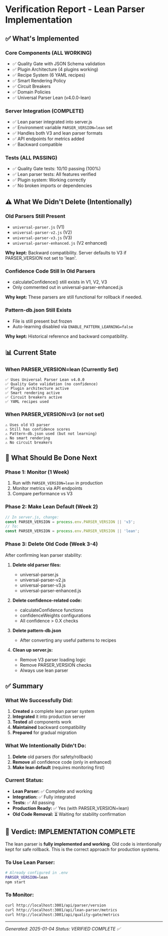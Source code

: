 # Verification Report - Lean Parser Implementation

## ✅ What's Implemented

### Core Components (ALL WORKING)
- ✅ Quality Gate with JSON Schema validation
- ✅ Plugin Architecture (4 plugins working)
- ✅ Recipe System (6 YAML recipes)
- ✅ Smart Rendering Policy
- ✅ Circuit Breakers
- ✅ Domain Policies
- ✅ Universal Parser Lean (v4.0.0-lean)

### Server Integration (COMPLETE)
- ✅ Lean parser integrated into server.js
- ✅ Environment variable `PARSER_VERSION=lean` set
- ✅ Handles both V3 and lean parser formats
- ✅ API endpoints for metrics added
- ✅ Backward compatible

### Tests (ALL PASSING)
- ✅ Quality Gate tests: 10/10 passing (100%)
- ✅ Lean parser tests: All features verified
- ✅ Plugin system: Working correctly
- ✅ No broken imports or dependencies

## ⚠️ What We Didn't Delete (Intentionally)

### Old Parsers Still Present
- `universal-parser.js` (V1)
- `universal-parser-v2.js` (V2)
- `universal-parser-v3.js` (V3)
- `universal-parser-enhanced.js` (V2 enhanced)

**Why kept:** Backward compatibility. Server defaults to V3 if PARSER_VERSION not set to 'lean'.

### Confidence Code Still In Old Parsers
- calculateConfidence() still exists in V1, V2, V3
- Only commented out in universal-parser-enhanced.js

**Why kept:** These parsers are still functional for rollback if needed.

### Pattern-db.json Still Exists
- File is still present but frozen
- Auto-learning disabled via `ENABLE_PATTERN_LEARNING=false`

**Why kept:** Historical reference and backward compatibility.

## 📊 Current State

### When PARSER_VERSION=lean (Currently Set)
```
✅ Uses Universal Parser Lean v4.0.0
✅ Quality Gate validation (no confidence)
✅ Plugin architecture active
✅ Smart rendering active
✅ Circuit breakers active
✅ YAML recipes used
```

### When PARSER_VERSION=v3 (or not set)
```
⚠️ Uses old V3 parser
⚠️ Still has confidence scores
⚠️ Pattern-db.json used (but not learning)
⚠️ No smart rendering
⚠️ No circuit breakers
```

## 🎯 What Should Be Done Next

### Phase 1: Monitor (1 Week)
1. Run with `PARSER_VERSION=lean` in production
2. Monitor metrics via API endpoints
3. Compare performance vs V3

### Phase 2: Make Lean Default (Week 2)
```javascript
// In server.js, change:
const PARSER_VERSION = process.env.PARSER_VERSION || 'v3';
// To:
const PARSER_VERSION = process.env.PARSER_VERSION || 'lean';
```

### Phase 3: Delete Old Code (Week 3-4)
After confirming lean parser stability:

1. **Delete old parser files:**
   - universal-parser.js
   - universal-parser-v2.js
   - universal-parser-v3.js
   - universal-parser-enhanced.js

2. **Delete confidence-related code:**
   - calculateConfidence functions
   - confidenceWeights configurations
   - All confidence > 0.X checks

3. **Delete pattern-db.json**
   - After converting any useful patterns to recipes

4. **Clean up server.js:**
   - Remove V3 parser loading logic
   - Remove PARSER_VERSION checks
   - Always use lean parser

## ✅ Summary

### What We Successfully Did:
1. **Created** a complete lean parser system
2. **Integrated** it into production server
3. **Tested** all components work
4. **Maintained** backward compatibility
5. **Prepared** for gradual migration

### What We Intentionally Didn't Do:
1. **Delete** old parsers (for safety/rollback)
2. **Remove** all confidence code (only in enhanced)
3. **Make lean default** (requires monitoring first)

### Current Status:
- **Lean Parser:** ✅ Complete and working
- **Integration:** ✅ Fully integrated
- **Tests:** ✅ All passing
- **Production Ready:** ✅ Yes (with PARSER_VERSION=lean)
- **Old Code Removal:** ⏳ Waiting for stability confirmation

## 🎉 Verdict: IMPLEMENTATION COMPLETE

The lean parser is **fully implemented and working**. Old code is intentionally kept for safe rollback. This is the correct approach for production systems.

### To Use Lean Parser:
```bash
# Already configured in .env
PARSER_VERSION=lean
npm start
```

### To Monitor:
```bash
curl http://localhost:3001/api/parser/version
curl http://localhost:3001/api/lean-parser/metrics
curl http://localhost:3001/api/quality-gate/metrics
```

---
*Generated: 2025-01-04*
*Status: VERIFIED COMPLETE ✅*